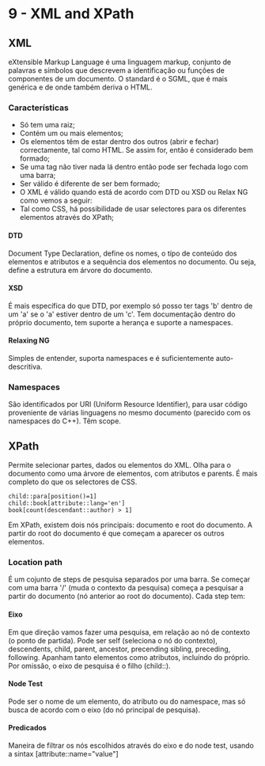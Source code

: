# 9 - XML and XPath

## XML

eXtensible Markup Language é uma linguagem markup, conjunto de palavras e símbolos que descrevem a identificação ou funções de componentes de um documento. O standard é o SGML, que é mais genérica e de onde também deriva o HTML.

### Características

- Só tem uma raiz;
- Contém um ou mais elementos;
- Os elementos têm de estar dentro dos outros (abrir e fechar) correctamente, tal como HTML. Se assim for, então é considerado bem formado;
- Se uma tag não tiver nada lá dentro então pode ser fechada logo com uma barra;
- Ser válido é diferente de ser bem formado;
- O XML é válido quando está de acordo com DTD ou XSD ou Relax NG como vemos a seguir:
- Tal como CSS, há possibilidade de usar selectores para os diferentes elementos através do XPath;

#### DTD

Document Type Declaration, define os nomes, o típo de conteúdo dos elementos e atributos e a sequência dos elementos no documento. Ou seja, define a estrutura em árvore do documento. 

#### XSD

É mais específica do que DTD, por exemplo só posso ter tags 'b' dentro de um 'a' se o 'a' estiver dentro de um 'c'. Tem documentação dentro do próprio documento, tem suporte a herança e suporte a namespaces. 

#### Relaxing NG

Simples de entender, suporta namespaces e é suficientemente auto-descritiva. 

### Namespaces

São identificados por URI (Uniform Resource Identifier), para usar código proveniente de várias linguagens no mesmo documento (parecido com os namespaces do C++). Têm scope.

## XPath

Permite selecionar partes, dados ou elementos do XML. Olha para o documento como uma árvore de elementos, com atributos e parents. É mais completo do que os selectores de CSS.

```XPath
child::para[position()=1]
child::book[attribute::lang='en']
book[count(descendant::author) > 1]
```

Em XPath, existem dois nós principais: documento e root do documento. A partir do root do documento é que começam a aparecer os outros elementos.

### Location path

É um cojunto de steps de pesquisa separados por uma barra. Se começar com uma barra '/' (muda o contexto da pesquisa) começa a pesquisar a partir do documento (nó anterior ao root do documento). Cada step tem:

#### Eixo 

Em que direção vamos fazer uma pesquisa, em relação ao nó de contexto (o ponto de partida). Pode ser self (seleciona o nó do contexto), descendents, child, parent, ancestor, precending sibling, preceding, following. Apanham tanto elementos como atributos, incluíndo do próprio. Por omissão, o eixo de pesquisa é o filho (child::).

#### Node Test

Pode ser o nome de um elemento, do atributo ou do namespace, mas só busca de acordo com o eixo (do nó principal de pesquisa).

#### Predicados

Maneira de filtrar os nós escolhidos através do eixo e do node test, usando a sintax [attribute::name="value"]
